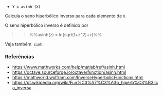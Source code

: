 * `Y = asinh (X)`

Calcula o seno hiperbólico inverso para cada elemento de `X`.

O seno hiperbólico inverso é definido por

>> %%asinh(z) = ln(sqrt(1+z^2)+z)%%

Veja também: `sinh`.

### Referências

* https://www.mathworks.com/help/matlab/ref/asinh.html
* https://octave.sourceforge.io/octave/function/asinh.html
* https://mathworld.wolfram.com/InverseHyperbolicFunctions.html
* https://pt.wikipedia.org/wiki/Fun%C3%A7%C3%A3o_hiperb%C3%B3lica_inversa
